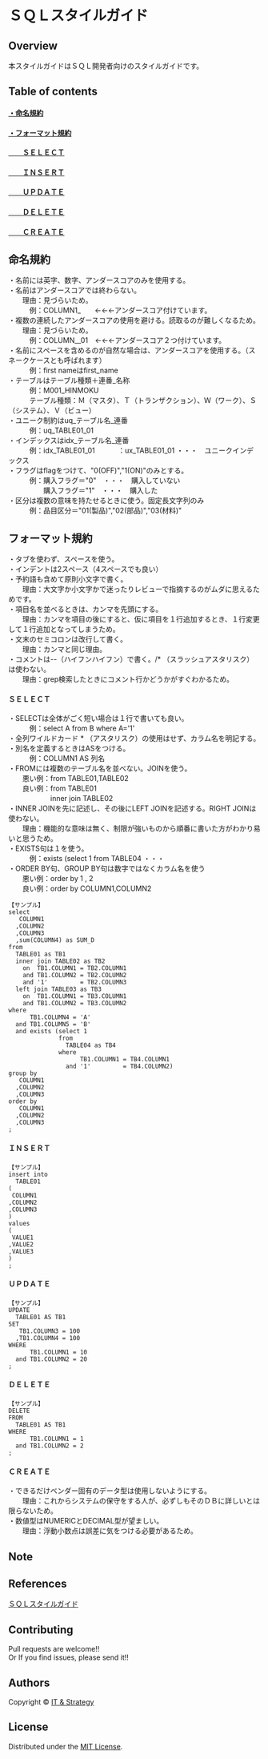 ＳＱＬスタイルガイド
======================

## Overview  
本スタイルガイドはＳＱＬ開発者向けのスタイルガイドです。


## Table of contents
#### [・命名規約](#命名規約-1)
#### [・フォーマット規約](#フォーマット規約-1)  
#### [　　ＳＥＬＥＣＴ](#ＳＥＬＥＣＴ-1)  
#### [　　ＩＮＳＥＲＴ](#ＩＮＳＥＲＴ-1)  
#### [　　ＵＰＤＡＴＥ](#ＵＰＤＡＴＥ-1)  
#### [　　ＤＥＬＥＴＥ](#ＤＥＬＥＴＥ-1)  
#### [　　ＣＲＥＡＴＥ](#ＣＲＥＡＴＥ-1)  

## 命名規約
・名前には英字、数字、アンダースコアのみを使用する。  
・名前はアンダースコアでは終わらない。  
　　理由：見づらいため。  
　　　例：COLUMN1_　　←←←アンダースコア付けています。  
・複数の連続したアンダースコアの使用を避ける。読取るのが難しくなるため。  
　　理由：見づらいため。  
　　　例：COLUMN__01　←←←アンダースコア２つ付けています。   
・名前にスペースを含めるのが自然な場合は、アンダースコアを使用する。（スネークケースとも呼ばれます）  
　　　例：first nameはfirst_name  
・テーブルはテーブル種類＋連番_名称  
　　　例：M001_HINMOKU  
   　　　テーブル種類：Ｍ（マスタ）、Ｔ（トランザクション）、Ｗ（ワーク）、Ｓ（システム）、Ｖ（ビュー）  
・ユニーク制約はuq_テーブル名_連番  
　　　例：uq_TABLE01_01  
・インデックスはidx_テーブル名_連番  
　　　例：idx_TABLE01_01
  　　　：ux_TABLE01_01  ・・・　ユニークインデックス  
・フラグはflagをつけて、"0(OFF)","1(ON)"のみとする。   
　　　例：購入フラグ＝"0"　・・・　購入していない  
　　　　　購入フラグ＝"1"　・・・　購入した  
・区分は複数の意味を持たせるときに使う。固定長文字列のみ  
　　　例：品目区分＝"01(製品)","02(部品)","03(材料)"  

## フォーマット規約
・タブを使わず、スペースを使う。  
・インデントは2スペース（4スペースでも良い）  
・予約語も含めて原則小文字で書く。  
　　理由：大文字か小文字かで迷ったりレビューで指摘するのがムダに思えるためです。  
・項目名を並べるときは、カンマを先頭にする。  
　　理由：カンマを項目の後にすると、仮に項目を１行追加するとき、１行変更して１行追加となってしまうため。  
・文末のセミコロンは改行して書く。  
　　理由：カンマと同じ理由。  
・コメントは--（ハイフンハイフン）で書く。/* （スラッシュアスタリスク）は使わない。  
　　理由：grep検索したときにコメント行かどうかがすぐわかるため。  

#### ＳＥＬＥＣＴ
・SELECTは全体がごく短い場合は１行で書いても良い。  
　　　例：select A from B where A='1'  
・全列ワイルドカード * （アスタリスク）の使用はせず、カラム名を明記する。  
・別名を定義するときはASをつける。  
　　　例：COLUMN1 AS 列名  
・FROMには複数のテーブル名を並べない。JOINを使う。  
　　悪い例：from TABLE01,TABLE02  
　　良い例：from TABLE01  
　　　　　　inner join TABLE02  
・INNER JOINを先に記述し、その後にLEFT JOINを記述する。RIGHT JOINは使わない。  
　　理由：機能的な意味は無く、制限が強いものから順番に書いた方がわかり易いと思うため。  
・EXISTS句は１を使う。  
　　　例：exists (select 1 from TABLE04 ・・・  
・ORDER BY句、GROUP BY句は数字ではなくカラム名を使う  
　　悪い例：order by 1 , 2  
　　良い例：order by COLUMN1,COLUMN2  

    【サンプル】
    select
       COLUMN1
      ,COLUMN2
      ,COLUMN3
      ,sum(COLUMN4) as SUM_D
    from
      TABLE01 as TB1
      inner join TABLE02 as TB2
        on  TB1.COLUMN1 = TB2.COLUMN1
        and TB1.COLUMN2 = TB2.COLUMN2
        and '1'         = TB2.COLUMN3
      left join TABLE03 as TB3
        on  TB1.COLUMN1 = TB3.COLUMN1
        and TB1.COLUMN2 = TB3.COLUMN2
    where
          TB1.COLUMN4 = 'A'
      and TB1.COLUMN5 = 'B'
      and exists (select 1
                  from 
                    TABLE04 as TB4
                  where
                        TB1.COLUMN1 = TB4.COLUMN1
                    and '1'         = TB4.COLUMN2)
    group by
       COLUMN1
      ,COLUMN2 
      ,COLUMN3
    order by
       COLUMN1
      ,COLUMN2
      ,COLUMN3
    ;


#### ＩＮＳＥＲＴ
    【サンプル】
    insert into
      TABLE01
    (
     COLUMN1
    ,COLUMN2
    ,COLUMN3
    )
    values
    (
     VALUE1
    ,VALUE2
    ,VALUE3
    )
    ;


#### ＵＰＤＡＴＥ 
    【サンプル】
    UPDATE
      TABLE01 AS TB1
    SET
       TB1.COLUMN3 = 100
      ,TB1.COLUMN4 = 100
    WHERE
          TB1.COLUMN1 = 10
      and TB1.COLUMN2 = 20
    ;


#### ＤＥＬＥＴＥ
    【サンプル】
    DELETE
    FROM
      TABLE01 AS TB1
    WHERE
          TB1.COLUMN1 = 1
      and TB1.COLUMN2 = 2
    ;


#### ＣＲＥＡＴＥ
・できるだけベンダー固有のデータ型は使用しないようにする。  
　　理由：これからシステムの保守をする人が、必ずしもそのＤＢに詳しいとは限らないため。    
・数値型はNUMERICとDECIMAL型が望ましい。  
　　理由：浮動小数点は誤差に気をつける必要があるため。  


Note
-------

References
-------
[ＳＱＬスタイルガイド](https://www.sqlstyle.guide/ja/)  


Contributing
-------
Pull requests are welcome!!  
Or If you find issues, please send it!!

Authors
----------
Copyright &copy; [IT & Strategy](http://suzukitakashi.net/)  
  
License
----------
Distributed under the [MIT License][mit].
 
[MIT]: http://www.opensource.org/licenses/mit-license.php


